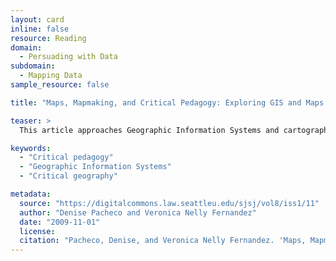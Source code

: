 ```yaml
---
layout: card
inline: false
resource: Reading 
domain:
  - Persuading with Data
subdomain:
  - Mapping Data
sample_resource: false

title: "Maps, Mapmaking, and Critical Pedagogy: Exploring GIS and Maps as a Teaching Tool for Social Change"

teaser: >
  This article approaches Geographic Information Systems and cartography from the perspective of critical pedagogy, and explores how maps can used as instruments of social change and tools of data-based advocacy. 

keywords:
  - "Critical pedagogy"
  - "Geographic Information Systems"
  - "Critical geography"

metadata:
  source: "https://digitalcommons.law.seattleu.edu/sjsj/vol8/iss1/11"
  author: "Denise Pacheco and Veronica Nelly Fernandez"
  date: "2009-11-01"
  license: 
  citation: "Pacheco, Denise, and Veronica Nelly Fernandez. 'Maps, Mapmaking, and Critical Pedagogy: Exploring GIS and Maps as a Teaching Tool for Social Change.' Seattle Journal for Social Justice, vol. 8, 2009, pp. 273-302. https://digitalcommons.law.seattleu.edu/sjsj/vol8/iss1/11.  "
---
```

